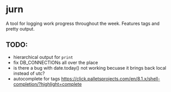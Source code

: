 # jurn

A tool for logging work progress throughout the week. Features tags and pretty output.

## TODO:
 - hierarchical output for `print`
 - fix DB_CONNECTIONs all over the place
 - is there a bug with date.today() not working becuase it brings back local instead of utc?
 - autocomplete for tags https://click.palletsprojects.com/en/8.1.x/shell-completion/?highlight=complete